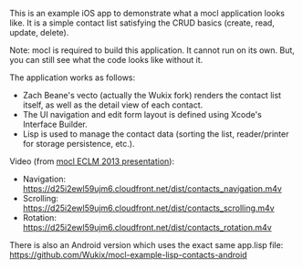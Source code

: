 This is an example iOS app to demonstrate what a mocl application looks like. It is a simple contact list satisfying the CRUD basics (create, read, update, delete).

Note: mocl is required to build this application. It cannot run on its own. But, you can still see what the code looks like without it.

The application works as follows:
* Zach Beane's vecto (actually the Wukix fork) renders the contact list itself, as well as the detail view of each contact.
* The UI navigation and edit form layout is defined using Xcode's Interface Builder.
* Lisp is used to manage the contact data (sorting the list, reader/printer for storage persistence, etc.).

Video (from [mocl ECLM 2013 presentation](https://d25i2ewl59ujm6.cloudfront.net/dist/mocl_eclm2013.pdf)):
* Navigation: https://d25i2ewl59ujm6.cloudfront.net/dist/contacts_navigation.m4v
* Scrolling: https://d25i2ewl59ujm6.cloudfront.net/dist/contacts_scrolling.m4v
* Rotation: https://d25i2ewl59ujm6.cloudfront.net/dist/contacts_rotation.m4v
 
There is also an Android version which uses the exact same app.lisp file: https://github.com/Wukix/mocl-example-lisp-contacts-android

